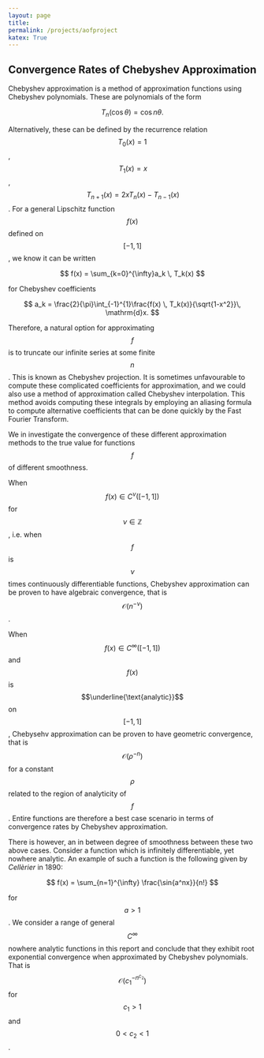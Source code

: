 ```yaml
---
layout: page
title: 
permalink: /projects/aofproject
katex: True
---
```


## Convergence Rates of Chebyshev Approximation
Chebyshev approximation is a method of approximation functions using Chebyshev polynomials. These are polynomials of the form 

$$
T_n(\cos{\theta}) = \cos{n  \theta}.
$$

Alternatively, these can be defined by the recurrence relation $$T_0(x) = 1$$, $$\, T_1(x) = x$$, $$\, T_{n+1}(x)= 2xT_n(x) - T_{n-1}(x)$$. For a general Lipschitz function $$f(x)$$ defined on $$[-1,1]$$, we know it can be written 

$$
f(x) = \sum_{k=0}^{\infty}a_k \, T_k(x)
$$

for Chebyshev coefficients  

$$
a_k = \frac{2}{\pi}\int_{-1}^{1}\frac{f(x) \, T_k(x)}{\sqrt{1-x^2}}\, \mathrm{d}x.
$$

Therefore, a natural option for approximating $$f$$ is to truncate our infinite series at some finite $$n$$. This is known as Chebyshev projection. It is sometimes unfavourable to compute these complicated coefficients for approximation, and we could also use a method of approximation called Chebyshev interpolation. This method avoids computing these integrals by employing an aliasing formula to compute alternative coefficients that can be done quickly by the Fast Fourier Transform. 

We in investigate the convergence of these different approximation methods to the true value for functions $$f$$ of different smoothness.

When $$f(x) \in C^{\nu}([-1,1])$$ for $$\nu \in \mathbb{Z}$$, i.e. when $$f$$ is $$\nu$$ times continuously differentiable functions, Chebyshev approximation can be proven to have algebraic convergence, that is $$\mathcal{O}(n^{-\nu})$$.

When $$f(x) \in C^\infty([-1,1])$$ and $$f(x)$$ is $$\underline{\text{analytic}}$$ on $$[-1,1]$$, Chebysehv approximation can be proven to have geometric convergence, that is $$\mathcal{O}(\rho^{-n})$$ for a constant $$\rho$$ related to the region of analyticity of $$f$$. Entire functions are therefore a best case scenario in terms of convergence rates by Chebyshev approximation. 

There is however, an in between degree of smoothness between these two above cases. Consider a function which is infinitely differentiable, yet nowhere analytic. An example of such a function is the following given by *Cellèrier* in 1890:

$$
f(x) = \sum_{n=1}^{\infty} \frac{\sin{a^nx}}{n!}
$$

for $$a>1$$. We consider a range of general $$C^{\infty}$$ nowhere analytic functions in this report and conclude that they exhibit root exponential convergence when approximated by Chebyshev polynomials. That is $$\mathcal{O}(c_1^{-n^{c_2}})$$ for $$c_1>1$$ and $$0<c_2<1$$. 
